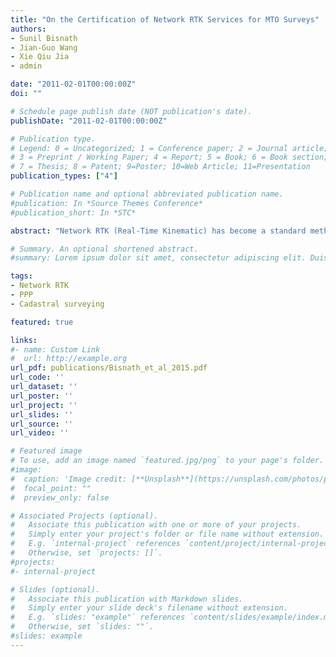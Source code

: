 ```yaml
---
title: "On the Certification of Network RTK Services for MTO Surveys"
authors:
- Sunil Bisnath
- Jian-Guo Wang 
- Xie Qiu Jia
- admin

date: "2011-02-01T00:00:00Z"
doi: ""

# Schedule page publish date (NOT publication's date).
publishDate: "2011-02-01T00:00:00Z"

# Publication type.
# Legend: 0 = Uncategorized; 1 = Conference paper; 2 = Journal article;
# 3 = Preprint / Working Paper; 4 = Report; 5 = Book; 6 = Book section;
# 7 = Thesis; 8 = Patent; 9=Poster; 10=Web Article; 11=Presentation
publication_types: ["4"]

# Publication name and optional abbreviated publication name.
#publication: In *Source Themes Conference*
#publication_short: In *STC*

abstract: "Network RTK (Real-Time Kinematic) has become a standard method of precise, e.g., few centimetre- level, satellite-based positioning for urban land surveying applications. As such, MTO has been exploring this technology’s use for various types of MTO highway surveys. This report proposes approaches for the government certification of such network RTK services for use by MTO and potentially the broader community. Eleven recommendations have been made regarding: the integration of service providers’ reference stations into the provincial network; monitoring of service providers’ existing and new reference stations; and network RTK certification options for Ontario."

# Summary. An optional shortened abstract.
#summary: Lorem ipsum dolor sit amet, consectetur adipiscing elit. Duis posuere tellus ac convallis placerat. Proin tincidunt magna sed ex sollicitudin condimentum.

tags:
- Network RTK
- PPP
- Cadastral surveying

featured: true

links:
#- name: Custom Link
#  url: http://example.org
url_pdf: publications/Bisnath_et_al_2015.pdf
url_code: ''
url_dataset: ''
url_poster: ''
url_project: ''
url_slides: ''
url_source: ''
url_video: ''

# Featured image
# To use, add an image named `featured.jpg/png` to your page's folder. 
#image:
#  caption: 'Image credit: [**Unsplash**](https://unsplash.com/photos/pLCdAaMFLTE)'
#  focal_point: ""
#  preview_only: false

# Associated Projects (optional).
#   Associate this publication with one or more of your projects.
#   Simply enter your project's folder or file name without extension.
#   E.g. `internal-project` references `content/project/internal-project/index.md`.
#   Otherwise, set `projects: []`.
#projects:
#- internal-project

# Slides (optional).
#   Associate this publication with Markdown slides.
#   Simply enter your slide deck's filename without extension.
#   E.g. `slides: "example"` references `content/slides/example/index.md`.
#   Otherwise, set `slides: ""`.
#slides: example
---
```


